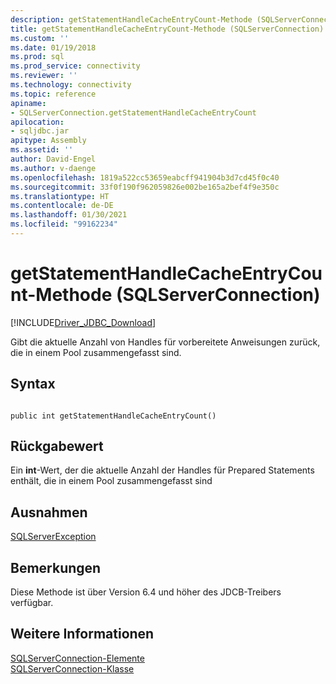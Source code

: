 ```yaml
---
description: getStatementHandleCacheEntryCount-Methode (SQLServerConnection)
title: getStatementHandleCacheEntryCount-Methode (SQLServerConnection) | Microsoft-Dokumentation
ms.custom: ''
ms.date: 01/19/2018
ms.prod: sql
ms.prod_service: connectivity
ms.reviewer: ''
ms.technology: connectivity
ms.topic: reference
apiname:
- SQLServerConnection.getStatementHandleCacheEntryCount
apilocation:
- sqljdbc.jar
apitype: Assembly
ms.assetid: ''
author: David-Engel
ms.author: v-daenge
ms.openlocfilehash: 1819a522cc53659eabcff941904b3d7cd45f0c40
ms.sourcegitcommit: 33f0f190f962059826e002be165a2bef4f9e350c
ms.translationtype: HT
ms.contentlocale: de-DE
ms.lasthandoff: 01/30/2021
ms.locfileid: "99162234"
---
```

# <a name="getstatementhandlecacheentrycount-method-sqlserverconnection"></a>getStatementHandleCacheEntryCount-Methode (SQLServerConnection)
[!INCLUDE[Driver_JDBC_Download](../../../includes/driver_jdbc_download.md)]

 Gibt die aktuelle Anzahl von Handles für vorbereitete Anweisungen zurück, die in einem Pool zusammengefasst sind.

## <a name="syntax"></a>Syntax  
  
```  
  
public int getStatementHandleCacheEntryCount()  
```  

## <a name="return-value"></a>Rückgabewert
 Ein **int**-Wert, der die aktuelle Anzahl der Handles für Prepared Statements enthält, die in einem Pool zusammengefasst sind

## <a name="exceptions"></a>Ausnahmen  
 [SQLServerException](../../../connect/jdbc/reference/sqlserverexception-class.md)  
 
## <a name="remarks"></a>Bemerkungen  
 Diese Methode ist über Version 6.4 und höher des JDCB-Treibers verfügbar.
 
## <a name="see-also"></a>Weitere Informationen  
 [SQLServerConnection-Elemente](../../../connect/jdbc/reference/sqlserverconnection-members.md)   
 [SQLServerConnection-Klasse](../../../connect/jdbc/reference/sqlserverconnection-class.md)  
  
  
